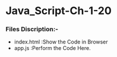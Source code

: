# Java_Script-Ch-1-20

### Files Discription:-

* index.html :Show the Code in Browser  
* app.js     :Perform the Code Here. 
